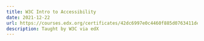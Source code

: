 ```yaml
---
title: W3C Intro to Accessibility
date: 2021-12-22
url: https://courses.edx.org/certificates/42dc6997e0c4460f885d0763411dee0c
description: Taught by W3C via edX
---
```


